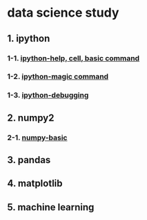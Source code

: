 # data science study
## 1. ipython
### 1-1. [ipython-help, cell, basic command](./ipython_test_01.ipynb)
### 1-2. [ipython-magic command](./ipython_test_02.ipynb)
### 1-3. [ipython-debugging](./ipython_test_03.ipynb)
## 2. numpy2
### 2-1. [numpy-basic](./numpy_01.ipynb)
## 3. pandas
## 4. matplotlib
## 5. machine learning


